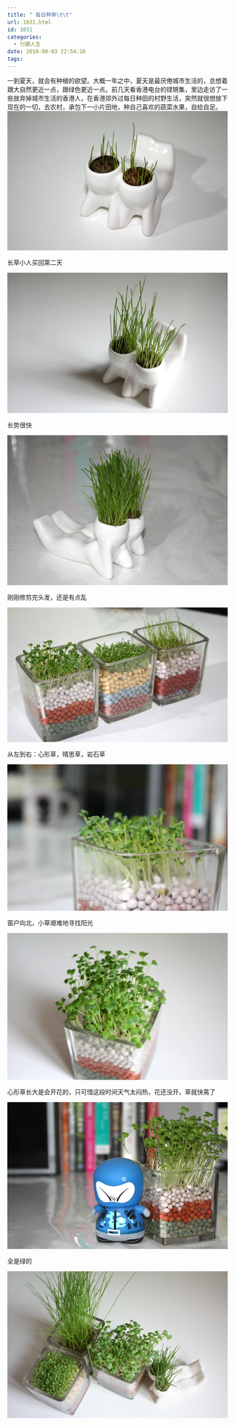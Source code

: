 ```yaml
---
title: " 每日种草\t\t"
url: 1031.html
id: 1031
categories:
  - 行摄人生
date: 2010-08-03 22:54:18
tags:
---
```


一到夏天，就会有种植的欲望。大概一年之中，夏天是最厌倦城市生活的，总想着跟大自然更近一点，跟绿色更近一点。前几天看香港电台的铿锵集，里边走访了一些放弃掉城市生活的香港人，在香港郊外过每日种田的村野生活，突然就很想放下现在的一切，去农村，承包下一小片田地，种自己喜欢的蔬菜水果，自给自足。 ![长草小人](../../images//2010/08/day2.jpg "长草小人")

长草小人买回第二天

![头发长了](../../images//2010/08/img_5112.jpg "头发长了")

长势很快

![头发修剪以后](../../images//2010/08/e5a4b4e58f91e995bfe4ba86.jpg "头发修剪以后")

刚刚修剪完头发，还是有点乱

![三种草](../../images//2010/08/three.jpg "三种草")

从左到右：心形草，晴思草，岩石草

![心形草](../../images//2010/08/e5bf83e5bda2e88d89.jpg "心形草")

窗户向北，小草艰难地寻找阳光

![长高的心形草](../../images//2010/08/e995bfe9ab98e79a84e5bf83e5bda2e88d89.jpg "长高的心形草")

心形草长大是会开花的，只可惜这段时间天气太闷热，花还没开，草就快蔫了

![再来一张](../../images//2010/08/img_5140.jpg "再来一张")

全是绿的

![全家福](../../images//2010/08/e585a8e5aeb6e7a68f.jpg "全家福")